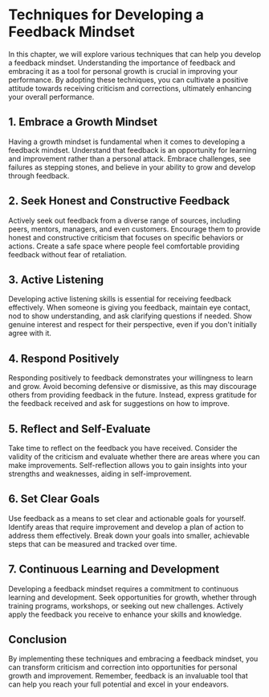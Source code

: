 Techniques for Developing a Feedback Mindset
=====================================================



In this chapter, we will explore various techniques that can help you develop a feedback mindset. Understanding the importance of feedback and embracing it as a tool for personal growth is crucial in improving your performance. By adopting these techniques, you can cultivate a positive attitude towards receiving criticism and corrections, ultimately enhancing your overall performance.

1\. Embrace a Growth Mindset
---------------------------

Having a growth mindset is fundamental when it comes to developing a feedback mindset. Understand that feedback is an opportunity for learning and improvement rather than a personal attack. Embrace challenges, see failures as stepping stones, and believe in your ability to grow and develop through feedback.

2\. Seek Honest and Constructive Feedback
----------------------------------------

Actively seek out feedback from a diverse range of sources, including peers, mentors, managers, and even customers. Encourage them to provide honest and constructive criticism that focuses on specific behaviors or actions. Create a safe space where people feel comfortable providing feedback without fear of retaliation.

3\. Active Listening
-------------------

Developing active listening skills is essential for receiving feedback effectively. When someone is giving you feedback, maintain eye contact, nod to show understanding, and ask clarifying questions if needed. Show genuine interest and respect for their perspective, even if you don't initially agree with it.

4\. Respond Positively
---------------------

Responding positively to feedback demonstrates your willingness to learn and grow. Avoid becoming defensive or dismissive, as this may discourage others from providing feedback in the future. Instead, express gratitude for the feedback received and ask for suggestions on how to improve.

5\. Reflect and Self-Evaluate
----------------------------

Take time to reflect on the feedback you have received. Consider the validity of the criticism and evaluate whether there are areas where you can make improvements. Self-reflection allows you to gain insights into your strengths and weaknesses, aiding in self-improvement.

6\. Set Clear Goals
------------------

Use feedback as a means to set clear and actionable goals for yourself. Identify areas that require improvement and develop a plan of action to address them effectively. Break down your goals into smaller, achievable steps that can be measured and tracked over time.

7\. Continuous Learning and Development
--------------------------------------

Developing a feedback mindset requires a commitment to continuous learning and development. Seek opportunities for growth, whether through training programs, workshops, or seeking out new challenges. Actively apply the feedback you receive to enhance your skills and knowledge.

Conclusion
----------

By implementing these techniques and embracing a feedback mindset, you can transform criticism and correction into opportunities for personal growth and improvement. Remember, feedback is an invaluable tool that can help you reach your full potential and excel in your endeavors.
